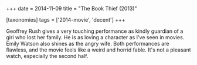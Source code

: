 +++
date = 2014-11-09
title = "The Book Thief (2013)"

[taxonomies]
tags = ['2014-movie', 'decent']
+++

Geoffrey Rush gives a very touching performance as kindly guardian of a
girl who lost her family. He is as loving a character as I\'ve seen in
movies. Emily Watson also shines as the angry wife. Both performances
are flawless, and the movie feels like a weird and horrid fable. It\'s
not a pleasant watch, especially the second half.
